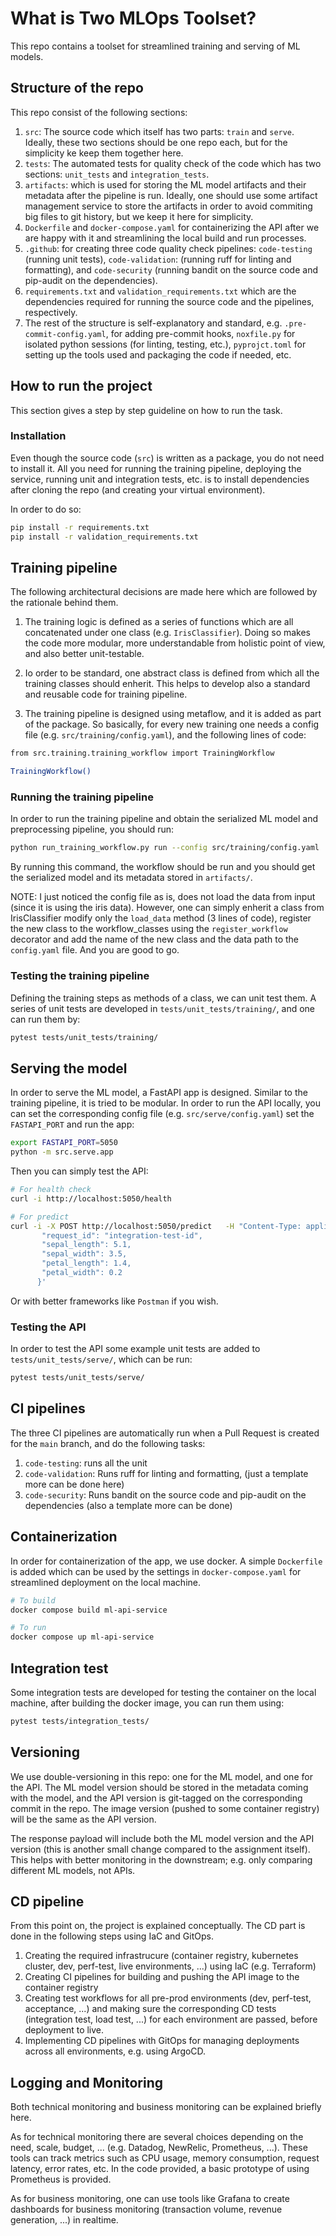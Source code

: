 # What is Two MLOps Toolset?

This repo contains a toolset for streamlined training and serving of ML models.

## Structure of the repo

This repo consist of the following sections:

1. `src`: The source code which itself has two parts: `train` and `serve`. Ideally, these two sections should be one repo each, but for the simplicity ke keep them together here.
2. `tests`: The automated tests for quality check of the code which has two sections: `unit_tests` and `integration_tests`.
3. `artifacts`: which is used for storing the ML model artifacts and their metadata after the pipeline is run. Ideally, one should use some artifact management service to store the artifacts in order to avoid commiting big files to git history, but we keep it here for simplicity.
4. `Dockerfile` and `docker-compose.yaml` for containerizing the API after we are happy with it and streamlining the local build and run processes.
5. `.github`: for creating three code quality check pipelines: `code-testing` (running unit tests), `code-validation`: (running ruff for linting and formatting), and `code-security` (running bandit on the source code and pip-audit on the dependencies).
6. `requirements.txt` and `validation_requirements.txt` which are the dependencies required for running the source code and the pipelines, respectively.
7. The rest of the structure is self-explanatory and standard, e.g. `.pre-commit-config.yaml`, for adding pre-commit hooks, `noxfile.py` for isolated python sessions (for linting, testing, etc.), `pyprojct.toml` for setting up the tools used and packaging the code if needed, etc.

## How to run the project

This section gives a step by step guideline on how to run the task.

### Installation

Even though the source code (`src`) is written as a package, you do not need to install it. All you need for running the training pipeline, deploying the service, running unit and integration tests, etc. is to install dependencies after cloning the repo (and creating your virtual environment).

In order to do so:

```bash
pip install -r requirements.txt
pip install -r validation_requirements.txt
```

## Training pipeline

The following architectural decisions are made here which are followed by the rationale behind them.

1. The training logic is defined as a series of functions which are all concatenated under one class (e.g. `IrisClassifier`). Doing so makes the code more modular, more understandable from holistic point of view, and also better unit-testable.

2. Io order to be standard, one abstract class is defined from which all the training classes should enherit. This helps to develop also a standard and reusable code for training pipeline.

3. The training pipeline is designed using metaflow, and it is added as part of the package. So basically, for every new training one needs a config file (e.g. `src/training/config.yaml`), and the following lines of code:

```bash
from src.training.training_workflow import TrainingWorkflow

TrainingWorkflow()
```

### Running the training pipeline

In order to run the training pipeline and obtain the serialized ML model and preprocessing pipeline, you should run:

```bash
python run_training_workflow.py run --config src/training/config.yaml
```

By running this command, the workflow should be run and you should get the serialized model and its metadata stored in `artifacts/`.

NOTE: I just noticed the config file as is, does not load the data from input (since it is using the iris data). However, one can simply enherit a class from IrisClassifier modify only the `load_data` method (3 lines of code), register the new class to the workflow_classes using the `register_workflow` decorator and add the name of the new class and the data path to the `config.yaml` file. And you are good to go.

### Testing the training pipeline

Defining the training steps as methods of a class, we can unit test them. A series of unit tests are developed in `tests/unit_tests/training/`, and one can run them by:

```bash
pytest tests/unit_tests/training/
```

## Serving the model
In order to serve the ML model, a FastAPI app is designed. Similar to the training pipeline, it is tried to be modular. In order to run the API locally, you can set the corresponding config file (e.g. `src/serve/config.yaml`) set the `FASTAPI_PORT` and run the app:
```bash
export FASTAPI_PORT=5050
python -m src.serve.app
```

Then you can simply test the API:

```bash
# For health check
curl -i http://localhost:5050/health

# For predict
curl -i -X POST http://localhost:5050/predict   -H "Content-Type: application/json"   -d '{
       "request_id": "integration-test-id",
       "sepal_length": 5.1,
       "sepal_width": 3.5,
       "petal_length": 1.4,
       "petal_width": 0.2
      }'
```

Or with better frameworks like `Postman` if you wish.

### Testing the API
In order to test the API some example unit tests are added to `tests/unit_tests/serve/`, which can be run:

```bash
pytest tests/unit_tests/serve/
```

## CI pipelines

The three CI pipelines are automatically run when a Pull Request is created for the `main` branch, and do the following tasks:

1. `code-testing`: runs all the unit
2. `code-validation`: Runs ruff for linting and formatting, (just a template more can be done here)
3. `code-security`: Runs bandit on the source code and pip-audit on the dependencies (also a template more can be done)

## Containerization

In order for containerization of the app, we use docker. A simple `Dockerfile` is added which can be used by the settings in `docker-compose.yaml` for streamlined deployment on the local machine.

```bash
# To build
docker compose build ml-api-service

# To run
docker compose up ml-api-service
```

## Integration test

Some integration tests are developed for testing the container on the local machine, after building the docker image, you can run them using:
```bash
pytest tests/integration_tests/
```

## Versioning

We use double-versioning in this repo: one for the ML model, and one for the API. The ML model version should be stored in the metadata coming with the model, and the API version is git-tagged on the corresponding commit in the repo. The image version (pushed to some container registry) will be the same as the API version.

The response payload will include both the ML model version and the API version (this is another small change compared to the assignment itself). This helps with better monitoring in the downstream; e.g. only comparing different ML models, not APIs.

## CD pipeline

From this point on, the project is explained conceptually. The CD part is done in the following steps using IaC and GitOps.

1. Creating the required infrastrucure (container registry, kubernetes cluster, dev, perf-test, live environments, ...) using IaC (e.g. Terraform)
2. Creating CI pipelines for building and pushing the API image to the container registry
3. Creating test workflows for all pre-prod environments (dev, perf-test, acceptance, ...) and making sure the corresponding CD tests (integration test, load test, ...) for each environment are passed, before deployment to live.
4. Implementing CD pipelines with GitOps for managing deployments across all environments, e.g. using ArgoCD.

## Logging and Monitoring

Both technical monitoring and business monitoring can be explained briefly here.

As for technical monitoring there are several choices depending on the need, scale, budget, ... (e.g. Datadog, NewRelic, Prometheus, ...). These tools can track metrics such as CPU usage, memory consumption, request latency, error rates, etc. In the code provided, a basic prototype of using Prometheus is provided.

As for business monitoring, one can use tools like Grafana to create dashboards for business monitoring (transaction volume, revenue generation, ...) in realtime.
